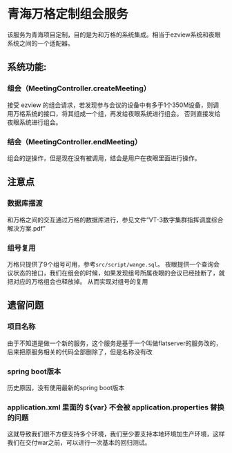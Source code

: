 # 青海万格定制组会服务

该服务为青海项目定制，目的是为和万格的系统集成。相当于ezview系统和夜眼系统之间的一个适配器。

## 系统功能:

### 组会（MeetingController.createMeeting）
   接受 ezview 的组会请求，若发现参与会议的设备中有多于1个350M设备，则调用万格系统的接口，将其组成一个组，再发给夜眼系统进行组会。
   否则直接发给夜眼系统进行组会。

### 结会（MeetingController.endMeeting）
   组会的逆操作，但是现在没有被调用，结会是用户在夜眼里面进行操作。


## 注意点

### 数据库摆渡
   和万格之间的交互通过万格的数据库进行，参见文件“VT-3数字集群指挥调度综合解决方案.pdf”

### 组号复用
   万格只提供了9个组号可用，参考`src/script/wange.sql`。
   夜眼提供一个查询会议状态的接口，我们在组会的时候，如果发现组号所属夜眼的会议已经挂断了，就把对应的万格组会也释放掉。
   从而实现对组号的复用

## 遗留问题

### 项目名称
   由于不知道是做一个新的服务，这个服务是基于一个叫做flatserver的服务改的，后来把原服务相关的代码全部删除了，但是名称没有改

### spring boot版本
   历史原因，没有使用最新的spring boot版本

### application.xml 里面的 ${var} 不会被 application.properties 替换的问题
   这就导致我们很不方便支持多个环境，我们至少要支持本地环境加生产环境，这样我们在交付war之前，可以进行一次基本的回归测试。